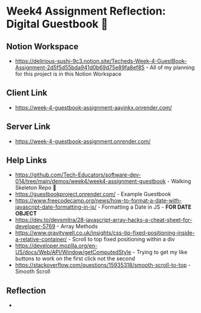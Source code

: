 # **Week4 Assignment Reflection: Digital Guestbook 📑**

## Notion Workspace

- https://delirious-sushi-9c3.notion.site/Techeds-Week-4-GuestBook-Assignment-2d5f5d55bda941d0b69d75e89fa8ef85 - All of my planning for this project is in this Notion Workspace

## Client Link

- https://week-4-guestbook-assignment-aayinkx.onrender.com/

## Server Link

- https://week-4-guestbook-assignment.onrender.com/

## Help Links

- https://github.com/Tech-Educators/software-dev-014/tree/main/demos/week4/week4-assignment-guestbook - Walking Skeleton Repo 🩻
- https://guestbookproject.onrender.com/ - Example Guestbook
- https://www.freecodecamp.org/news/how-to-format-a-date-with-javascript-date-formatting-in-js/ - Formatting a Date in JS - **FOR DATE OBJECT**
- https://dev.to/devsmitra/28-javascript-array-hacks-a-cheat-sheet-for-developer-5769 - Array Methods
- https://www.gravitywell.co.uk/insights/css-tip-fixed-positioning-inside-a-relative-container/ - Scroll to top fixed positioning within a div
- https://developer.mozilla.org/en-US/docs/Web/API/Window/getComputedStyle - Trying to get my like buttons to work on the first click not the second
- https://stackoverflow.com/questions/15935318/smooth-scroll-to-top - Smooth Scroll

## Reflection

-
